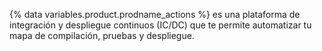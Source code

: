 {% data variables.product.prodname_actions %} es una plataforma de integración y despliegue continuos (IC/DC) que te permite automatizar tu mapa de compilación, pruebas y despliegue.
